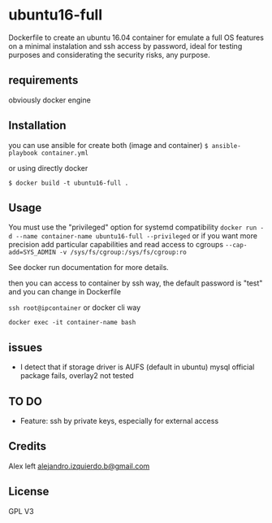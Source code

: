 # ubuntu16-full

Dockerfile to create an ubuntu 16.04 container for emulate a full OS features on a minimal instalation and
ssh access by password, ideal for testing purposes and considerating the security risks, any purpose.


## requirements

obviously docker engine

## Installation

you can use ansible for create both (image and container)
``` $ ansible-playbook container.yml ```

or using directly docker

``` $ docker build -t ubuntu16-full . ```


## Usage
 You must use the "privileged" option for systemd compatibility
``` docker run -d --name container-name ubuntu16-full --privileged ```
or if you want more precision add particular capabilities and read access to cgroups
``` --cap-add=SYS_ADMIN -v /sys/fs/cgroup:/sys/fs/cgroup:ro ```

See docker run documentation for more details.

then you can access to container by ssh way, the default password is "test" and you can change in Dockerfile

``` ssh root@ipcontainer ```
or docker cli way

```docker exec -it container-name bash ```

## issues

- I detect that if storage driver is AUFS (default in ubuntu) mysql official package fails, overlay2 not tested

## TO DO

- Feature: ssh by private keys, especially for external access

## Credits
Alex left
alejandro.izquierdo.b@gmail.com

## License
GPL V3
